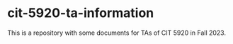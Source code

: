 # cit-5920-ta-information
This is a repository with some documents for TAs of CIT 5920 in Fall 2023.
